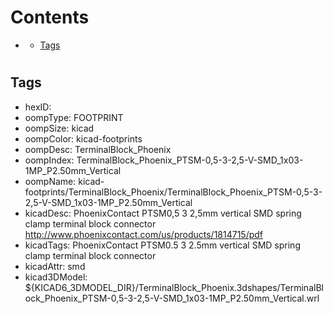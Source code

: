 



Contents
========

* [](#)
	* [Tags](#tags)

# 

## Tags

- hexID: 
- oompType: FOOTPRINT
- oompSize: kicad
- oompColor: kicad-footprints
- oompDesc: TerminalBlock_Phoenix
- oompIndex: TerminalBlock_Phoenix_PTSM-0,5-3-2,5-V-SMD_1x03-1MP_P2.50mm_Vertical
- oompName: kicad-footprints/TerminalBlock_Phoenix/TerminalBlock_Phoenix_PTSM-0,5-3-2,5-V-SMD_1x03-1MP_P2.50mm_Vertical
- kicadDesc: PhoenixContact PTSM0,5 3 2,5mm vertical SMD spring clamp terminal block connector http://www.phoenixcontact.com/us/products/1814715/pdf
- kicadTags: PhoenixContact PTSM0.5 3 2.5mm vertical SMD spring clamp terminal block connector
- kicadAttr: smd
- kicad3DModel: ${KICAD6_3DMODEL_DIR}/TerminalBlock_Phoenix.3dshapes/TerminalBlock_Phoenix_PTSM-0,5-3-2,5-V-SMD_1x03-1MP_P2.50mm_Vertical.wrl
